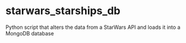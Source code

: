 # starwars_starships_db
Python script that alters the data from a StarWars API and loads it into a MongoDB database
